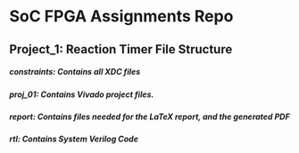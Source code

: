 # SoC FPGA Assignments Repo

## Project_1: Reaction Timer File Structure

##### constraints: Contains all XDC files
##### proj_01: Contains Vivado project files.
##### report: Contains files needed for the LaTeX report, and the generated PDF
##### rtl: Contains System Verilog Code
